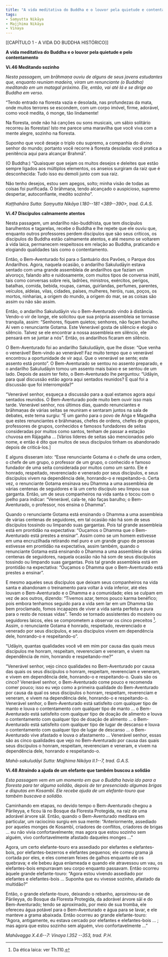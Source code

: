 ```yaml
---
title: "A vida meditativa do Buddha e o louvor pela quietude e contentamento"
tags:
- Saṃyutta Nikāya
- Majjhima Nikāya
- Vinaya
---
```

[[CAPÍTULO 1 - A VIDA DO BUDDHA HISTÓRICO]]


**A vida meditativa do Buddha e o louvor pela quietude e pelo contentamento**

**Vi.46 Meditando sozinho**

*Nesta passagem, um brāhmaṇa ouviu de alguns de seus jovens estudantes que, enquanto reuniam madeira, viram um renunciante (o Buddha) meditando em um matagal próximo. Ele, então, vai até lá e se dirige ao Buddha em verso.*

“Tendo entrado na floresta vazia e desolada, nas profundezas da mata, onde muitos terrores se escondem, com um corpo imóvel, firme, adorável, como você medita, ó monge, tão lindamente!

Na floresta, onde não há canções ou sons musicais, um sábio solitário recorreu às florestas! Isto me parece uma maravilha que você viva com a mente alegre, sozinho na floresta.

Suponho que você deseje o triplo céu supremo, a companhia do divino senhor do mundo; portanto você recorre à floresta desolada: você pratica a penitência aqui para alcançar Brahmā”.

(O Buddha:) “Quaisquer que sejam os muitos desejos e deleites que estão sempre ligados aos múltiplos elementos, os anseios surgiram da raiz que é desconhecida: Tudo isso eu demoli junto com sua raiz.

Não tenho desejos, estou sem apegos, solto; minha visão de todas as coisas foi purificada. Ó brāhmaṇa, tendo alcançado o auspicioso, supremo despertar, autoconfiante, medito sozinho”.

*Kaṭṭhahāra Sutta: Saṃyutta Nikāya I.180--181 \<389--390\>, trad. G.A.S.*


**Vi.47 Discípulos calmamente atentos**

Nesta passagem, um andarilho não-buddhista, que tem discípulos barulhentos e tagarelas, recebe o Buddha e lhe repete que ele ouviu que, enquanto outros professores perdem discípulos que são seus críticos, os discípulos do Buddha estão calmamente atentos, e até mesmo se voltarem à vida laica, permanecem respeitosos em relação ao Buddha, praticando e elogiando qualidades tais como o contentamento.

Então, o Bem-Aventurado foi para o Santuário dos Pavões, o Parque dos Andarilhos. Agora, naquela ocasião, o andarilho Sakuludāyin estava sentado com uma grande assembleia de andarilhos que faziam um alvoroço, falando alto e ruidosamente, com muitos tipos de conversa inútil, tais como conversas sobre reis, ladrões, ministros, exércitos, perigos, batalhas, comida, bebida, roupas, camas, guirlandas, perfumes, parentes, veículos, aldeias, vilas, cidades, países, mulheres, heróis, ruas, poços, os mortos, ninharias, a origem do mundo, a origem do mar, se as coisas são assim ou não são assim.

Então, o andarilho Sakuludāyin viu o Bem-Aventurado vindo à distância. Vendo-o vir de longe, ele solicitou que sua própria assembleia se tornasse tranquila, assim: “Senhores, fiquem quietos; senhores, não façam barulho. Aí vem o renunciante Gotama. Este Venerável gosta de silêncio e elogia o silêncio. Talvez se ele encontrar a nossa assembleia em silêncio, ele pensará em se juntar a nós”. Então, os andarilhos ficaram em silêncio.

O Bem-Aventurado foi ao andarilho Sakuludāyin, que lhe disse: “Que venha o venerável! Bem-vindo ao venerável! Faz muito tempo que o venerável encontrou a oportunidade de vir aqui. Que o venerável se sente; este assento está pronto”. O Bem-Aventurado se sentou no assento preparado, e o andarilho Sakuludāyin tomou um assento mais baixo e se sentou de um lado. Depois de assim ter feito, o Bem-Aventurado lhe perguntou: “Udāyin, para qual discussão estão agora aqui sentados reunidos? E qual foi a discussão que foi interrompida?”

“Venerável senhor, esqueça a discussão para a qual estamos agora aqui sentados reunidos. O Bem-Aventurado pode muito bem ouvir isso mais tarde. Venerável senhor, nos últimos dias, quando renunciantes e brāhmaṇas de várias seitas se reuniram e sentaram juntos na sala de debates, este tema surgiu: “É um ganho para o povo de Aṅga e Magadha que estes renunciantes e brāhmaṇas, chefes de ordens, chefes de grupos, professores de grupos, conhecidos e famosos fundadores de seitas consideradas por muitos como santos, tenham de passar a estação chuvosa em Rājagaha ... \[Vários líderes de seitas são mencionados pelo nome, e então é dito que muitos de seus discípulos tinham os abandonado depois de criticá-los.\]

E alguns disseram isto: “Esse renunciante Gotama é o chefe de uma ordem, o chefe de um grupo, o professor de um grupo, o conhecido e famoso fundador de uma seita considerada por muitos como um santo. Ele é honrado, respeitado, reverenciado e venerado por seus discípulos, e seus discípulos vivem na dependência dele, honrando-o e respeitando-o. Certa vez, o renunciante Gotama ensinava seu Dhamma a uma assembleia de várias centenas de seguidores e lá um certo discípulo seu limpou sua garganta. Então, um de seus companheiros na vida santa o tocou com o joelho para indicar: “Venerável, cala-te, não faças barulho; o Bem-Aventurado, o professor, nos ensina o Dhamma”. 

Quando o renunciante Gotama está ensinando o Dhamma a uma assembleia de várias centenas de seguidores, em tal ocasião não há som de seus discípulos tossindo ou limpando suas gargantas. Pois tal grande assembleia está em prontidão na expectativa: “Ouçamos o Dhamma que o Bem-Aventurado está prestes a ensinar”. Assim como se um homem estivesse em uma encruzilhada retirando mel puro e um grande grupo de pessoas estivesse em prontidão na expectativa, assim também, quando o renunciante Gotama está ensinando o Dhamma a uma assembleia de várias centenas de seguidores, naquela ocasião não há som de seus discípulos tossindo ou limpando suas gargantas. Pois tal grande assembleia está em prontidão na expectativa: “Ouçamos o Dhamma que o Bem-Aventurado está prestes a ensinar”.

E mesmo aqueles seus discípulos que deixam seus companheiros na vida santa e abandonam o treinamento para voltar à vida inferior, até eles louvam o Bem-Aventurado e o Dhamma e a comunidade; eles se culpam em vez de aos outros, dizendo: “Tivemos azar, temos pouco karma benéfico; pois embora tenhamos seguido para a vida sem lar em um Dhamma tão bem proclamado, fomos incapazes de viver a vida santa perfeita e pura para o resto de nossas vidas”. Tendo se tornado assistentes do mosteiro ou seguidores laicos, eles se comprometem a observar os cinco preceitos [^cf1]. Assim, o renunciante Gotama é honrado, respeitado, reverenciado e venerado por seus discípulos, e seus discípulos vivem em dependência dele, honrando-o e respeitando-o”.

“Udāyin, quantas qualidades você vê em mim por causa das quais meus discípulos me honram, respeitam, reverenciam e veneram, e vivem na dependência de mim, honrando e respeitando-me?”

“Venerável senhor, vejo cinco qualidades no Bem-Aventurado por causa das quais os seus discípulos o honram, respeitam, reverenciam e veneram, e vivem em dependência dele, honrando-o e respeitando-o. Quais são os cinco? Venerável senhor, o Bem-Aventurado come pouco e recomenda comer pouco; isso eu vejo como a primeira qualidade do Bem-Aventurado por causa da qual os seus discípulos o honram, respeitam, reverenciam e veneram, e vivem na dependência dele, honrando-o e respeitando-o. Venerável senhor, o Bem-Aventurado está satisfeito com qualquer tipo de manto e louva o contentamento com qualquer tipo de manto ... o Bem-Aventurado está satisfeito com qualquer tipo de doação de alimento e louva o contentamento com qualquer tipo de doação de alimento ... o Bem-Aventurado está satisfeito com qualquer tipo de lugar de descanso e louva o contentamento com qualquer tipo de lugar de descanso ... o Bem-Aventurado vive afastado e louva o afastamento ... Venerável senhor, essas são as cinco qualidades que vejo no Bem-Aventurado por causa das quais seus discípulos o honram, respeitam, reverenciam e veneram, e vivem na dependência dele, honrando e respeitando-o.

*Mahā-sakuludāyi Sutta: Majjhima Nikāya II.1--7, trad. G.A.S.*


**Vi.48 Atraindo a ajuda de um elefante que também buscou a solidão**

*Esta passagem vem em um momento em que o Buddha havia ido para a floresta para ter alguma solidão, depois de ter presenciado algumas brigas e disputas em Kosambī. Ele recebe ajuda de um elefante-touro que também buscava a solidão.*

Caminhando em etapas, no devido tempo o Bem-Aventurado chegou a Pārileyya, e ficou lá no Bosque da Floresta Protegida, na raiz de uma adorável árvore sāl. Então, quando o Bem-Aventurado meditava em particular, um raciocínio surgiu em sua mente: “Anteriormente, assediado por aqueles monges de Kosambī, criadores de conflitos, criadores de brigas ... eu não vivia confortavelmente; mas agora que estou sozinho sem alguém, vivo confortavelmente afastado daqueles monges ...”

Agora, um certo elefante-touro era assediado por elefantes e elefantes-bois, por elefantes-bezerros e elefantes pequenos; ele comeu grama já cortada por eles, e eles comeram feixes de galhos enquanto ele os quebrava; e ele bebeu água enlameada e quando ele atravessou um vau, os elefantes-bois empurravam seu corpo enquanto passavam. Então ocorreu àquele grande elefante-touro: “Agora estou vivendo assediado por elefantes e elefantes-bois ... Suponha que eu vivesse sozinho, afastado da multidão?”

Então, o grande elefante-touro, deixando o rebanho, aproximou-se de Pārileyya, do Bosque da Floresta Protegida, da adorável árvore sāl e do Bem-Aventurado; tendo se aproximado, por meio de sua tromba, ele ofereceu água potável para o Bem-Aventurado e água para se lavar, e ele manteve a grama abaixada. Então ocorreu ao grande elefante-touro: “Agora, antigamente, eu estava cercado por elefantes e elefantes-bois ... ; mas agora que estou sozinho sem alguém, vivo confortavelmente ...”

*Mahāvagga X.4.6--7: Vinaya I.352 --353, trad. P.H.*

[^cf1]:  Da ética laica: ver Th.110.